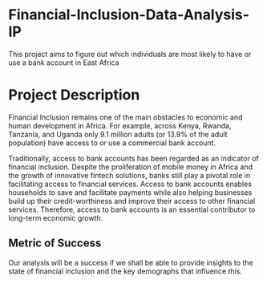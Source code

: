 # Financial-Inclusion-Data-Analysis-IP
This project aims to figure out which individuals are most likely to have or use a bank account in East Africa
# Project Description
Financial Inclusion remains one of the main obstacles to economic and human development in Africa. For example, across Kenya, Rwanda, Tanzania, and Uganda only 9.1 million adults (or 13.9% of the adult population) have access to or use a commercial bank account.

Traditionally, access to bank accounts has been regarded as an indicator of financial inclusion. Despite the proliferation of mobile money in Africa and the growth of innovative fintech solutions, banks still play a pivotal role in facilitating access to financial services. Access to bank accounts enables households to save and facilitate payments while also helping businesses build up their credit-worthiness and improve their access to other financial services. Therefore, access to bank accounts is an essential contributor to long-term economic growth.

## Metric of Success

Our analysis will be a success if we shall be able to provide insights to the state of financial inclusion and the key demographs that influence this.
